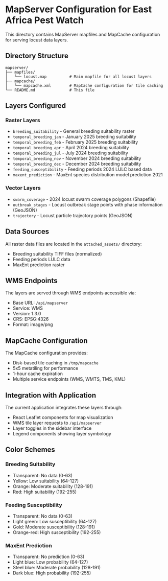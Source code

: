# MapServer Configuration for East Africa Pest Watch

This directory contains MapServer mapfiles and MapCache configuration for serving locust data layers.

## Directory Structure

```
mapserver/
├── mapfiles/
│   └── locust.map          # Main mapfile for all locust layers
├── mapcache/
│   └── mapcache.xml        # MapCache configuration for tile caching
└── README.md               # This file
```

## Layers Configured

### Raster Layers
- `breeding_suitability` - General breeding suitability raster
- `temporal_breeding_jan` - January 2025 breeding suitability
- `temporal_breeding_feb` - February 2025 breeding suitability
- `temporal_breeding_apr` - April 2024 breeding suitability
- `temporal_breeding_jul` - July 2024 breeding suitability
- `temporal_breeding_nov` - November 2024 breeding suitability
- `temporal_breeding_dec` - December 2024 breeding suitability
- `feeding_susceptibility` - Feeding periods 2024 LULC based data
- `maxent_prediction` - MaxEnt species distribution model prediction 2021

### Vector Layers
- `swarm_coverage` - 2024 locust swarm coverage polygons (Shapefile)
- `outbreak_stages` - Locust outbreak stage points with phase information (GeoJSON)
- `trajectory` - Locust particle trajectory points (GeoJSON)

## Data Sources

All raster data files are located in the `attached_assets/` directory:
- Breeding suitability TIFF files (normalized)
- Feeding periods LULC data
- MaxEnt prediction raster

## WMS Endpoints

The layers are served through WMS endpoints accessible via:
- Base URL: `/api/mapserver`
- Service: WMS
- Version: 1.3.0
- CRS: EPSG:4326
- Format: image/png

## MapCache Configuration

The MapCache configuration provides:
- Disk-based tile caching in `/tmp/mapcache`
- 5x5 metatiling for performance
- 1-hour cache expiration
- Multiple service endpoints (WMS, WMTS, TMS, KML)

## Integration with Application

The current application integrates these layers through:
- React Leaflet components for map visualization
- WMS tile layer requests to `/api/mapserver`
- Layer toggles in the sidebar interface
- Legend components showing layer symbology

## Color Schemes

### Breeding Suitability
- Transparent: No data (0-63)
- Yellow: Low suitability (64-127)
- Orange: Moderate suitability (128-191)
- Red: High suitability (192-255)

### Feeding Susceptibility
- Transparent: No data (0-63)
- Light green: Low susceptibility (64-127)
- Gold: Moderate susceptibility (128-191)
- Orange-red: High susceptibility (192-255)

### MaxEnt Prediction
- Transparent: No prediction (0-63)
- Light blue: Low probability (64-127)
- Steel blue: Moderate probability (128-191)
- Dark blue: High probability (192-255)